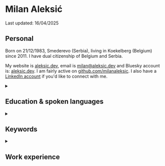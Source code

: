 # Milan Aleksić

Last updated: 16/04/2025

## Personal

Born on 21/12/1983, Smederevo (Serbia), living in Koekelberg (Belgium) since 2011. I have dual citizenship of Belgium and Serbia.

My website is [aleksic.dev](https://aleksic.dev), email is [milan@aleksic.dev](mailto:milan@aleksic.dev) and Bluesky account is: [aleksic.dev](https://bsky.app/profile/aleksic.dev).
I am fairly active on [github.com/milanaleksic](https://github.com/milanaleksic).
I also have a [LinkedIn account](https://www.linkedin.com/in/milanaleksic) if you'd like to connect with me.

<details><summary><h2>Education & spoken languages</h2></summary>

Dipl. Ing. Computer Science & Engineering (2008) from *University of Belgrade* (Serbia), Faculty of Electrical Engineering (ETF). “NARIC – Vlaanderen” [recognized my diploma as M.Sc.](https://aleksic.dev/public/cv-nostrification).

I can speak in the following languages: **Serbian** (mother tongue), **English** (fluent), **Dutch** ([C1 Effectiveness 1](https://aleksic.dev/public/cefr_en_overzicht_nt2_aanbod.pdf)), **French** (A2, basic level)

</details>

<details><summary><h2>Keywords</h2></summary>

Java, Go, AWS, Python, PostgreSQL, MySQL

</details>

<details><summary><h2>Work experience</h2></summary>

<details><summary><h3>[2020-...] Senior Software Engineer @ Soda (remote; HQ in Brussels, Belgium)</h3></summary>

My role was soda.io Cloud Backend founding engineer (since late spring 2025 also a member of the platform "Foundational" team). Programming languages I used were Java, Python and Go.

I became the company backend guy & MySQL perf guy and helped the company grow 100x in customers and revenue over 5 years without high-profile incidents of the Soda Cloud product. I had a multi-hat impact on org through domain, infra and system design. Maintainer of Soda k8s agent, Vault Decrypter, warehouse source preparation, public API, OpenAPI generator, custom DI/DB framework and other complex features and mini-services.

I made an internal platform CLI tool (`dopy` / `dogo`) for many painful DevOps automation tasks - v1 Python, v2 Go (APIs from AWS/Okta/Datadog/k8s/soda cloud, SQLite, Perfetto).

</details>

<details><summary><h3>[2017-2020] Expert Software Engineer @ TomTom (Ghent, Belgium)</h3></summary>

#### MPU Core Coverage Creation & Extension Team

- *MLF library*: authored code-generated Java wrapper around GDAL OpenFileGDB (later extended to PostGIS and GeoPackage).
  + Custom ANTLR grammar for extended validation and Python/Markdown doc generator
- *Sinatra*: Led migration of a complex process into AWS for GIS source data digestion
  + PostgreSQL RDS, Spring Boot 2, SQS, ECS, Terraform, Vue.js
- *Pupin*: created machine learning cloud service for data classification (plural junctions problem)
  + Training: PostGIS, Python, Scikit-Learn, XGBoost, (Geo)Pandas, Jupyter
  + Online+Batch prediction: Terraform / AWS ECS, Spring Boot 2, XGBoost, REST
- *Dumbo*: migration of internal heavily used batch processing tool into the cloud
  + AWS Batch, ECS, PostgreSQL, S3, X-Ray; Spring Boot 2, Terraform, Python, Jenkins

#### Hermes team

- *Nozem*: always-up-to-date OpenStreetMap ingestion service into core TomTom data layer: Kafka, PostgreSQL, Python, Spring Boot, Jenkins
- *Lego*: automated OpenStreetMap features ingestion: k8s on Azure Cloud, Python, Java, QGIS Python plugins

</details>

<details><summary><h3>[2013-2017] {Senior, Lead} Software Engineer @ Basware (Aalst, Belgium)</h3></summary>

Projects:

- *Basware Network Portal*: Full-stack development role on online and internal services
  + Tech stack: Play2, Scala, Java8, MongoDB, Spring, Chef, Go
  + Rewritten core validation business rules implementation (Java)
- *Basware e-Archiving*: DevOps lead-in-charge and one of lead developers
  + Tech stack: CloudFormation, Jenkins, Bash, AWS CLI
  + Cloud stack: Java Lambda functions, API GW, S3, DynamoDB, SQS, Splunk
- *Norsu* (Groovy, Cucumber, Gradle): Cross-systems end-to-end testing
- Business Metrics dashboards (Akka and Dashing.io)
- Migration of legacy Resin applications to Tomcat cluster
  + Oracle DB, JSP, RMI, Ant, Tomcat, Apache2
- *HAL9000* (Golang): Flowdock bot (CI/CD automation helper for 100+ developers)

</details>
  
<details><summary><h3>[2006-213] Previous work experience</h3></summary>

<p><footer>Reach out for a chat if you want more details about things in this list.</footer></p>
  
**2014**: Freelance Consultant (remote) @ Gtech UK (_Brussels, Belgium_)

**2011-2013**: Software consultant @ Cronos (Belgium) (_Brussels, Belgium_)
  
**2009-2011**: Software Engineer II @ Gtech G2 Sports Betting (_Belgrade, Serbia_)

**2007-2009**: Java Developer @ Arius (_Belgrade, Serbia_)

**2006**: Intern software developer @ ESAProjekt (_Katowice, Poland_)

</details>

<details><summary><h2>Selected open source projects</h2></summary>

- Advent of Code 2023: [https://github.com/milanaleksic/adventofcode2023](https://github.com/milanaleksic/adventofcode2023) (Zig)
- Personal Web site: [https://github.com/milanaleksic/aleksic.dev](https://github.com/milanaleksic/aleksic.dev) (Hugo, Cloudflare Pages)
- Advent of Code 2018: [https://github.com/milanaleksic/adventofcode2018](https://github.com/milanaleksic/adventofcode2018) (Go) 

</details>

<details><summary><h2>Selected closed source personal projects</h2></summary>

- Home Laboratory: a hybrid cluster (arm/amd, RPis/NUC Proxmox, home/Oracle Cloud) connected using Tailscale, and with a Synology NAS. Uses Ansible for foundational setup and HashiCorp Nomad for container scheduling (40+ services like Gitea, Minecraft, yarr, etc.). Deep monitoring via Grafana Stack and InfluxDB. Slowly migrated to k3s.
- Thought Train (Go, PostgreSQL, NATS, htmx) my main side project: a feature-rich web page content extraction, note taking & book annotation distributed service; utlizes an ANTLR Search Query grammar, Pulumi AWS and with dedicated mobile applications (Android, iOS, using Flutter) and a Chrome Extension (Svelte)
- Batler (Go): personal Telegram bot I use for homelab automation tasks and as the main notification pipeline
- Novinarnica (Go): content crawler and CBR packager of magazines

</details>


